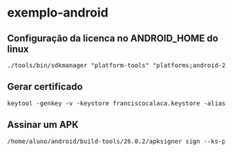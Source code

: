 # exemplo-android

## Configuração da licenca no ANDROID_HOME do linux

<pre>
./tools/bin/sdkmanager "platform-tools" "platforms;android-26"
</pre>

## Gerar certificado
<pre>
keytool -genkey -v -keystore franciscocalaca.keystore -alias app1 -keyalg RSA -keysize 2048 -validity 10000
</pre>

## Assinar um APK

<pre>
/home/aluno/android/build-tools/26.0.2/apksigner sign --ks-pass pass:123456 --ks /home/aluno/android/franciscocalaca.keystore --out my-app-release.apk app/build/outputs/apk/release/app-release-unsigned.apk
</pre>
